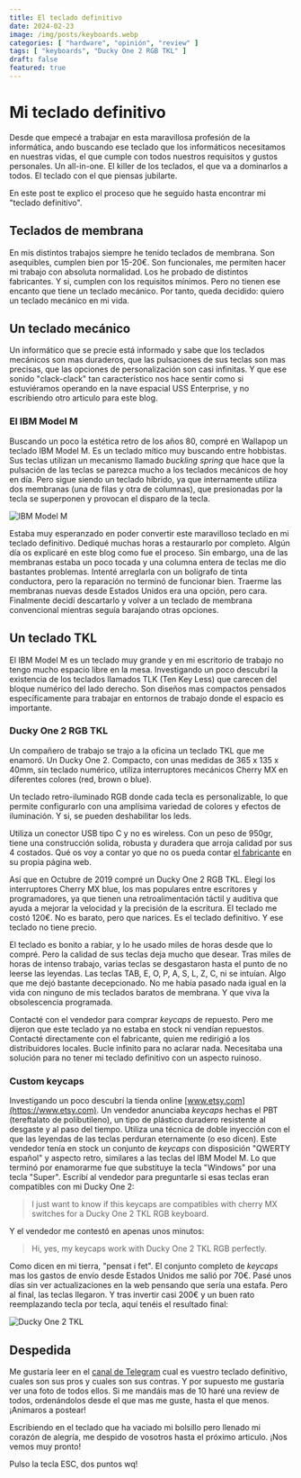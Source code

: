 ```yaml
---
title: El teclado definitivo
date: 2024-02-23
image: /img/posts/keyboards.webp
categories: [ "hardware", "opinión", "review" ]
tags: [ "keyboards", "Ducky One 2 RGB TKL" ]
draft: false
featured: true
---
```


# Mi teclado definitivo

Desde que empecé a trabajar en esta maravillosa profesión de la informática, ando buscando ese teclado que los informáticos necesitamos en nuestras vidas, el que cumple con todos nuestros requisitos y gustos personales. Un all-in-one. El killer de los teclados, el que va a dominarlos a todos. El teclado con el que piensas jubilarte.

En este post te explico el proceso que he seguido hasta encontrar mi "teclado definitivo".

## Teclados de membrana

En mis distintos trabajos siempre he tenido teclados de membrana. Son asequibles, cumplen bien por 15-20€. Son funcionales, me permiten hacer mi trabajo con absoluta normalidad. Los he probado de distintos fabricantes. Y si, cumplen con los requisitos mínimos. Pero no tienen ese encanto que tiene un teclado mecánico. Por tanto, queda decidido: quiero un teclado mecánico en mi vida.

## Un teclado mecánico

Un informático que se precie está informado y sabe que los teclados mecánicos son mas duraderos, que las pulsaciones de sus teclas son mas precisas, que las opciones de personalización son casi infinitas. Y que ese sonido "clack-clack" tan característico nos hace sentir como si estuviéramos operando en la nave espacial USS Enterprise, y no escribiendo otro articulo para este blog.

### El IBM Model M

Buscando un poco la estética retro de los años 80, compré en Wallapop un teclado IBM Model M. Es un teclado mítico muy buscando entre hobbistas. Sus teclas utilizan un mecanismo llamado *buckling spring* que hace que la pulsación de las teclas se parezca mucho a los teclados mecánicos de hoy en día. Pero sigue siendo un teclado híbrido, ya que internamente utiliza dos membranas (una de filas y otra de columnas), que presionadas por la tecla se superponen y provocan el disparo de la tecla.

![IBM Model M](/img/ibm-model-m.webp)

Estaba muy esperanzado en poder convertir este maravilloso teclado en mi teclado definitivo. Dediqué muchas horas a restaurarlo por completo. Algún día os explicaré en este blog como fue el proceso. Sin embargo, una de las membranas estaba un poco tocada y una columna entera de teclas me dio bastantes problemas. Intenté arreglarla con un bolígrafo de tinta conductora, pero la reparación no terminó de funcionar bien. Traerme las membranas nuevas desde Estados Unidos era una opción, pero cara. Finalmente decidí descartarlo y volver a un teclado de membrana convencional mientras seguía barajando otras opciones.

## Un teclado TKL

El IBM Model M es un teclado muy grande y en mi escritorio de trabajo no tengo mucho espacio libre en la mesa. Investigando un poco descubrí la existencia de los teclados llamados TLK (Ten Key Less) que carecen del bloque numérico del lado derecho. Son diseños mas compactos pensados específicamente para trabajar en entornos de trabajo donde el espacio es importante.

### Ducky One 2 RGB TKL

Un compañero de trabajo se trajo a la oficina un teclado TKL que me enamoró. Un Ducky One 2. Compacto, con unas medidas de 365 x 135 x 40mm, sin teclado numérico, utiliza interruptores mecánicos Cherry MX en diferentes colores (red, brown o blue).

Un teclado retro-iluminado RGB donde cada tecla es personalizable, lo que permite configurarlo con una amplísima variedad de colores y efectos de iluminación. Y si, se pueden deshabilitar los leds.

Utiliza un conector USB tipo C y no es wireless. Con un peso de 950gr, tiene una construcción solida, robusta y duradera que arroja calidad por sus 4 costados. Qué os voy a contar yo que no os pueda contar [el fabricante](https://www.duckychannel.com.tw/en/Ducky-One2-RGB-TKL) en su propia página web.

Así que en Octubre de 2019 compré un Ducky One 2 RGB TKL. Elegí los interruptores Cherry MX blue, los mas populares entre escritores y programadores, ya que tienen una retroalimentación táctil y auditiva que ayuda a mejorar la velocidad y la precisión de la escritura. El teclado me costó 120€. No es barato, pero que narices. Es el teclado definitivo. Y ese teclado no tiene precio.

El teclado es bonito a rabiar, y lo he usado miles de horas desde que lo compré. Pero la calidad de sus teclas deja mucho que desear. Tras miles de horas de intenso trabajo, varias teclas se desgastaron hasta el punto de no leerse las leyendas. Las teclas TAB, E, O, P, A, S, L, Z, C, ni se intuían. Algo que me dejó bastante decepcionado. No me había pasado nada igual en la vida con ninguno de mis teclados baratos de membrana. Y que viva la obsolescencia programada.

Contacté con el vendedor para comprar *keycaps* de repuesto. Pero me dijeron que este teclado ya no estaba en stock ni vendían repuestos. Contacté directamente con el fabricante, quien me redirigió a los distribuidores locales. Bucle infinito para no aclarar nada. Necesitaba una solución para no tener mi teclado definitivo con un aspecto ruinoso.

### Custom keycaps

Investigando un poco descubrí la tienda online [www.etsy.com](https://www.etsy.com). Un vendedor anunciaba *keycaps* hechas el PBT (tereftalato de polibutileno), un tipo de plástico duradero resistente al desgaste y al paso del tiempo. Utiliza una técnica de doble inyección con el que las leyendas de las teclas perduran eternamente (o eso dicen). Este vendedor tenía en stock un conjunto de *keycaps* con disposición "QWERTY español" y aspecto retro, similares a las teclas del IBM Model M. Lo que terminó por enamorarme fue que substituye la tecla "Windows" por una tecla "Super". Escribí al vendedor para preguntarle si esas teclas eran compatibles con mi Ducky One 2:

>  I just want to know if this keycaps are compatibles with cherry MX switches for a Ducky One 2 TKL RGB keyboard.

Y el vendedor me contestó en apenas unos minutos:

> Hi, yes, my keycaps work with Ducky One 2 TKL RGB perfectly.

Como dicen en mi tierra, "pensat i fet". El conjunto completo de *keycaps* mas los gastos de envío desde Estados Unidos me salió por 70€. Pasé unos días sin ver actualizaciones en la web pensando que sería una estafa. Pero al final, las teclas llegaron. Y tras invertir casi 200€ y un buen rato reemplazando tecla por tecla, aquí tenéis el resultado final:

![Ducky One 2 TKL](/img/ducky-one-2-tkl.webp)

## Despedida

Me gustaría leer en el [canal de Telegram](https://t.me/lateclaescape) cual es vuestro teclado definitivo, cuales son sus pros y cuales son sus contras. Y por supuesto me gustaría ver una foto de todos ellos. Si me mandáis mas de 10 haré una review de todos, ordenándolos desde el que mas me guste, hasta el que menos. ¡Animaros a postear!

Escribiendo en el teclado que ha vaciado mi bolsillo pero llenado mi corazón de alegría, me despido de vosotros hasta el próximo articulo. ¡Nos vemos muy pronto!

Pulso la tecla ESC, dos puntos wq!
